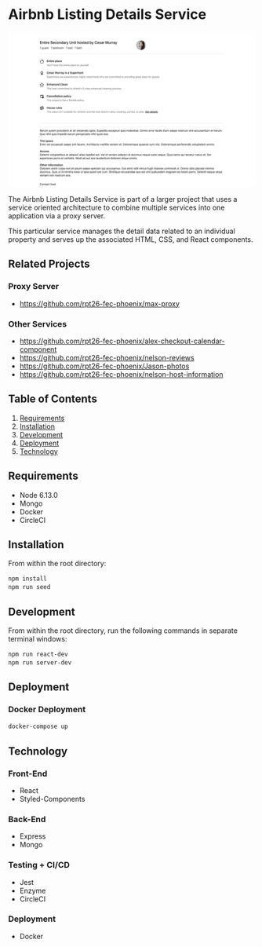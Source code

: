 # Airbnb Listing Details Service

![GitHub Logo](/images/details.png)


The Airbnb Listing Details Service is part of a larger project that uses a service oriented architecture to combine multiple services into one application via a proxy server.

This particular service manages the detail data related to an individual property and serves up the associated HTML, CSS, and React components.

## Related Projects
### Proxy Server
  - https://github.com/rpt26-fec-phoenix/max-proxy
### Other Services
  - https://github.com/rpt26-fec-phoenix/alex-checkout-calendar-component
  - https://github.com/rpt26-fec-phoenix/nelson-reviews
  - https://github.com/rpt26-fec-phoenix/Jason-photos
  - https://github.com/rpt26-fec-phoenix/nelson-host-information

## Table of Contents

1. [Requirements](#requirements)
1. [Installation](#installation)
1. [Development](#development)
1. [Deployment](#deployment)
1. [Technology](#technology)

## Requirements

- Node 6.13.0
- Mongo
- Docker
- CircleCI

## Installation
From within the root directory:

```sh
npm install
npm run seed
```

## Development
From within the root directory, run the following commands in separate terminal windows:

```sh
npm run react-dev
npm run server-dev
```

## Deployment
### Docker Deployment
```sh
docker-compose up
```
## Technology
### Front-End
- React
- Styled-Components
### Back-End
- Express
- Mongo
### Testing + CI/CD
- Jest
- Enzyme
- CircleCI
### Deployment
- Docker
